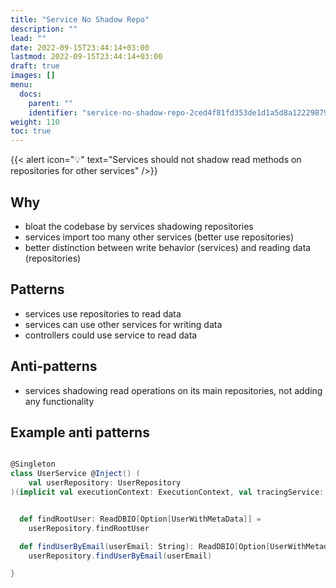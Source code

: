 ```yaml
---
title: "Service No Shadow Repo"
description: ""
lead: ""
date: 2022-09-15T23:44:14+03:00
lastmod: 2022-09-15T23:44:14+03:00
draft: true
images: []
menu:
  docs:
    parent: ""
    identifier: "service-no-shadow-repo-2ced4f81fd353de1d1a5d8a122298793"
weight: 110
toc: true
---
```


{{< alert icon="💡" text="Services should not shadow read methods on repositories for other services" />}}	
	

## Why
- bloat the codebase by services shadowing repositories
- services import too many other services (better use repositories)
- better distinction between write behavior (services) and reading data (repositories)

## Patterns
- services use repositories to read data
- services can use other services for writing data
- controllers could use service to read data

## Anti-patterns
- services shadowing read operations on its main repositories, not adding any functionality


## Example anti patterns

```scala

@Singleton
class UserService @Inject() (
    val userRepository: UserRepository
)(implicit val executionContext: ExecutionContext, val tracingService: TracingService) {


  def findRootUser: ReadDBIO[Option[UserWithMetaData]] =
    userRepository.findRootUser

  def findUserByEmail(userEmail: String): ReadDBIO[Option[UserWithMetadataAndRoles]] =
    userRepository.findUserByEmail(userEmail)

}


```